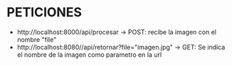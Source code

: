 # PETICIONES

* http://localhost:8000/api/procesar -> POST: recibe la imagen con el nombre "file"
* http://localhost:8080//api/retornar?file="imagen.jpg" -> GET: Se indica el nombre de la imagen como parametro en la url